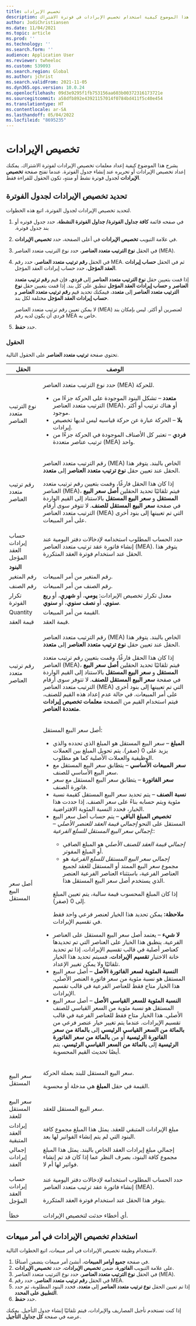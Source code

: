 ```yaml
---
title: تخصيص الإيرادات
description: يشرح هذا الموضوع كيفية استخدام تخصيص الإيرادات في فوترة الاشتراك.
author: JodiChristiansen
ms.date: 11/04/2021
ms.topic: article
ms.prod: ''
ms.technology: ''
ms.search.form: ''
audience: Application User
ms.reviewer: twheeloc
ms.custom: 539093
ms.search.region: Global
ms.author: jchrist
ms.search.validFrom: 2021-11-05
ms.dyn365.ops.version: 10.0.24
ms.openlocfilehash: 09d3e9295f1fb753156aa603b00372316173721e
ms.sourcegitcommit: a58dfb892e43921157014f0784bd411f5c40e454
ms.translationtype: HT
ms.contentlocale: ar-SA
ms.lasthandoff: 05/04/2022
ms.locfileid: "8695235"
---
```

# <a name="revenue-allocation"></a>تخصيص الإيرادات

يشرح هذا الموضوع كيفية إعداد معلمات تخصيص الإيرادات لفوترة الاشتراك. يمكنك إعداد تخصيص الإيرادات أو تحريره عند إنشاء جدول الفوترة. عندما تفتح صفحة **تخصيص الإيرادات** لجدول فوترة نشط أو منتهٍ، تكون الحقول للقراءة فقط.

## <a name="specify-the-revenue-allocation-for-a-billing-schedule"></a>تحديد تخصيص الإيرادات لجدول الفوترة

لتحديد تخصيص الإيرادات لجدول الفوترة، اتبع هذه الخطوات.

1. في صفحه قائمة **كافة جداول الفوترة/ جداول الفوترة النشطة‬‏‫‬‏‫**، حدد جدول فوتره أو بند جدول فوترة.
2. في علامة التبويب **تخصيص الإيرادات** في أعلى الصفحة، حدد **تخصيص الإيرادات**.
3. في الحقل **نوع الترتيب متعدد العناصر‬**، حدد نوع الترتيب متعدد العناصر‬ (MEA).
4. في الحقل **رقم ترتيب متعدد العناصر‬**، حدد رقم MEA. ثم في الحقل **حساب إيرادات العقد المؤجل‬**، حدد حساب إيرادات العقد المؤجل.

    إذا قمت بتعيين حقل **نوع الترتيب متعدد العناصر‬** إلى **فردي**، فإن قيم **رقم ترتيب متعدد العناصر‬** و **حساب إيرادات العقد المؤجل‬** تنطبق على كل بند. إذا قمت بتعيين حقل **نوع الترتيب متعدد العناصر‬** إلى **متعدد**، فيمكنك تحديد قيم **رقم ترتيب متعدد العناصر‬** و **حساب إيرادات العقد المؤجل‬** مختلفة لكل بند.
    
    لا يمكن تعيين رقم ترتيب متعدد العناصر (MEA) لعنصرين أو أكثر. ليس بإمكان بند فردي أن يكون لديه رقم MEA خاص به.

5. حدد **حفظ**.

### <a name="fields"></a>الحقول

تحتوي صفحة **ترتيب متعدد العناصر** على الحقول التالية.

| الحقل | ‏‏الوصف‬ |
|---|---| 
| نوع الترتيب متعدد العناصر | <p>حدد نوع الترتيب متعدد العناصر (MEA) للحركة.</p><ul><li>**متعدد** – تشكل البنود الموجودة على الحركة جزءًا من الترتيب متعدد العناصر (MEA)، أو هناك ترتيب أو أكثر موجود.</li><li>**بلا** – الحركة عبارة عن حركة قياسيه ليس لديها تخصيص إيرادات.</li><li>**فردي** – تعتبر كل الأصناف الموجودة في الحركة جزءًا من ترتيب عناصر متعددة (MEA) واحد.</li></ul> |
| رقم ترتيب متعدد العناصر | <p>رقم الترتيب متعدد العناصر (MEA) الخاص بالبند. يتوفر هذا الحقل عند تعيين حقل **نوع ترتيب متعدد العناصر** إلى **متعدد**.</p><p>إذا كان هذا الحقل فارغًا، وقمت بتعيين رقم ترتيب متعدد العناصر (MEA)، فيتم تلقائيًا تحديد الحقلين **أصل سعر البيع المستقل** و **سعر البيع المستقل** بالاستناد إلى القيم الواردة في صفحة **سعر البيع المستقل للصنف**. لا تتوفر سوى أرقام الترتيب متعدد العناصر (MEA) التي تم تعيينها إلى بنود أخرى على أمر المبيعات.</p> |
| حساب إيرادات العقد المؤجل | حدد الحساب المطلوب استخدامه لإدخالات دفتر اليومية عند إنشاء فاتورة عقد ترتيب متعدد العناصر (MEA). يتوفر هذا الحقل عند استخدام فوترة العقد المتكررة. |
| **البنود** | |
| رقم المتغير | رقم المتغير من أمر المبيعات. |
| رقم الصنف | رقم الصنف من أمر المبيعات. |
| تكرار الفوترة | معدل تكرار تخصيص الإيرادات: **يومي**، أو **شهري**، أو **ربع سنوي**، أو **نصف سنوي**، أو **سنوي**. |
| Quantity | القيمة من أمر المبيعات. |
| قيمة العقد | قيمة العقد. |
| رقم ترتيب متعدد العناصر | <p>رقم الترتيب متعدد العناصر (MEA) الخاص بالبند. يتوفر هذا الحقل عند تعيين حقل **نوع ترتيب متعدد العناصر** إلى **متعدد**.</p><p>إذا كان هذا الحقل فارغًا، وقمت بتعيين رقم ترتيب متعدد العناصر (MEA)، فيتم تلقائيًا تحديد الحقلين **أصل سعر البيع المستقل** و **سعر البيع المستقل** بالاستناد إلى القيم الواردة في صفحة **سعر البيع المستقل للصنف**. لا تتوفر سوى أرقام الترتيب متعدد العناصر (MEA) التي تم تعيينها إلى بنود أخرى على أمر المبيعات. في حالة عدم إعداد هذه القيم للصنف، فيتم استخدام القيم من الصفحة **معلمات تخصيص إيرادات متعددة العناصر‬**.</p> | 
| أصل سعر البيع المستقل | <p>أصل سعر البيع المستقل:</p><ul><li>**المبلغ** – سعر البيع المستقل هو المبلغ الذي تحدده والذي يزيد على 0 (صفر). يتم تحويل المبلغ بين العملات الوظيفية والعملات الأصلية كما هو مطلوب.</li><li>**سعر المبيعات الأساسي** – يتطابق سعر البيع المستقل مع سعر البيع الأساسي للصنف.</li><li>**سعر الفاتورة** – يتطابق سعر البيع المستقل مع سعر فاتورة الصنف.</li><li>**نسبة الصنف** – يتم تحديد سعر البيع المستقل كقيمة نسبة مئوية ويتم حسابه بناءً على سعر الصنف. إذا حددت هذا الخيار، فحدد النسبة المئوية الافتراضية.</li><li>**تخصيص المبلغ الباقي‬** – يتم حساب أصل سعر البيع المستقل على النحو *إجمالي قيمة العقد للعنصر الأصلي* – *إجمالي سعر البيع المستقل للسلع الفرعية:*:</p><ul><li>*إجمالي قيمة العقد للصنف الأصلي* هو المبلغ الصافي أو المبلغ المفوتر.</li><li>*إجمالي سعر البيع المستقل للسلع الفرعية* هو مجموع سعر البيع الممتد أو المستقل للعقد لجميع العناصر الفرعية، باستثناء العناصر الفرعية العنصر الذي يستخدم أصل سعر البيع المستقل هذا.</li></ul><p>إذا كان المبلغ المحسوب قيمة سالبة، يتم تعيين المبلغ إلى 0 (صفر).</p><p>**ملاحظة:** يمكن تحديد هذا الخيار لعنصر فرعي واحد فقط في تقسيم الإيرادات.</p></li><li>**لا شيء** – يعتمد أصل سعر البيع المستقل على العناصر الفرعية. ينطبق هذا الخيار على العناصر التي تم تحديدها كعناصر أصلية في قالب تقسيم الإيرادات. إذا تم تحديد خانة الاختيار **تقسيم الإيرادات**، فسيتم تحديد هذا الخيار تلقائيًا ولا يمكن تغيير الإعداد.</li><li>**النسبة المئوية لسعر الفاتورة الأصل‬** – أصل سعر البيع المستقل هو نسبة مئوية من سعر فاتورة العنصر الأصلي. هذا الخيار متاح فقط للعناصر الفرعية في قالب تقسيم الإيرادات.</li><li>**النسبة المئوية للسعر القياسي الأصل‬** – أصل سعر البيع المستقل هو نسبة مئوية من السعر القياسي للصنف الأصلي. هذا الخيار متاح فقط للعناصر الفرعية في قالب تقسيم الإيرادات. عندما يتم تغيير خيار عنصر فرعي من **بالمائة من السعر القياسي الرئيسي** إلى **بالمائة من سعر الفاتورة الرئيسية** أو من **بالمائة من سعر الفاتورة الرئيسية** إلى **بالمائة من السعر القياسي الرئيسي**، يتم أيضًا تحديث القيم المحسوبة.</li></ul> |
| سعر البيع المستقل | <p>سعر البيع المستقل للبند بعملة الحركة.</p><p>القيمة في حقل **المبلغ** هي مدخلة أو محسوبة.</p> |
| سعر البيع المستقل للعقد | سعر البيع المستقل للعقد. |
| إيرادات العقد المتبقية | مبلغ الإيرادات المتبقي للعقد. يمثل هذا المبلغ مجموع كافة البنود التي لم يتم إنشاء الفواتير لها بعد. |
| إجمالي إيرادات العقد | إجمالي مبلغ إيرادات العقد الخاص بالبند. يمثل هذا المبلغ مجموع كافة البنود، بصرف النظر عما إذا كان قد تم إنشاء فواتير لها أم لا. |
| حساب إيرادات العقد المؤجل | <p>حدد الحساب المطلوب استخدامه لإدخالات دفتر اليومية عند إنشاء فاتورة عقد ترتيب متعدد العناصر (MEA).</p><p>يتوفر هذا الحقل عند استخدام فوترة العقد المتكررة.</p> |
| ‏‏خطأ‬ | أي أخطاء حدثت لتخصيص الإيرادات. |

## <a name="use-revenue-allocation-on-a-sales-order"></a>استخدام تخصيص الإيرادات في أمر مبيعات

لاستخدام وظيفة تخصيص الإيرادات في أمر مبيعات، اتبع الخطوات التالية.

1. في صفحة **جميع أوامر المبيعات**، أنشئ أمر مبيعات يتضمن أصنافًا.
2. على علامة التبويب **الفاتورة**، ضمن **تخصيص الإيرادات**، حدد **تخصيص الإيرادات**.
3. في الحقل **نوع الترتيب متعدد العناصر‬**، حدد نوع الترتيب متعدد العناصر (MEA).
4. في الحقل **رقم ترتيب متعدد العناصر‬**، حدد رقم MEA.
5. إذا تم تعيين الحقل **نوع ترتيب متعدد العناصر** إلى **متعدد**، فحدد البنود المطلوبة، ثم حدد **التطبيق على المحدد‬**.
6. حدد **حفظ**.

إذا كنت تستخدم تأجيل المصاريف والإيرادات، فيتم تلقائيًا إنشاء جدول التأجيل. يمكنك عرضه في صفحة **كل جداول التأجيل**.
